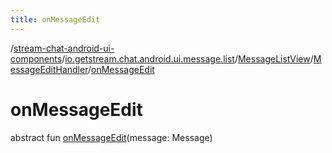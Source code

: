 ```yaml
---
title: onMessageEdit
---
```

/[stream-chat-android-ui-components](../../../index.md)/[io.getstream.chat.android.ui.message.list](../../index.md)/[MessageListView](../index.md)/[MessageEditHandler](index.md)/[onMessageEdit](onMessageEdit.md)  
  
  
  
# onMessageEdit  
abstract fun [onMessageEdit](onMessageEdit.md)(message: Message)

